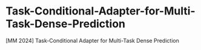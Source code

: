 # Task-Conditional-Adapter-for-Multi-Task-Dense-Prediction
[MM 2024] Task-Conditional Adapter for Multi-Task Dense Prediction
